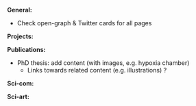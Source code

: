 **General:**
- Check open-graph & Twitter cards for all pages

**Projects:**

**Publications:**
- PhD thesis: add content (with images, e.g. hypoxia chamber)
  * Links towards related content (e.g. illustrations) ?

**Sci-com:**

**Sci-art:**